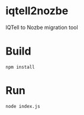 # iqtell2nozbe
IQTell to Nozbe migration tool

# Build

    npm install
  
# Run

    node index.js
